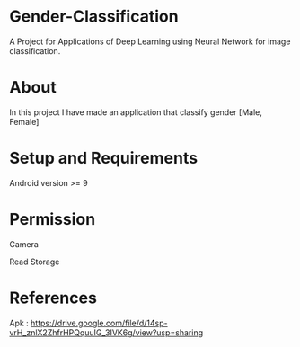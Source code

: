 # Gender-Classification
A Project for Applications of Deep Learning using Neural Network for image classification.

# About
In this project I have made an application that classify gender [Male, Female] 
# Setup and Requirements
Android version >= 9
# Permission
Camera

Read Storage
# References
Apk : https://drive.google.com/file/d/14sp-vrH_znlX2ZhfrHPQquuIG_3IVK6g/view?usp=sharing
